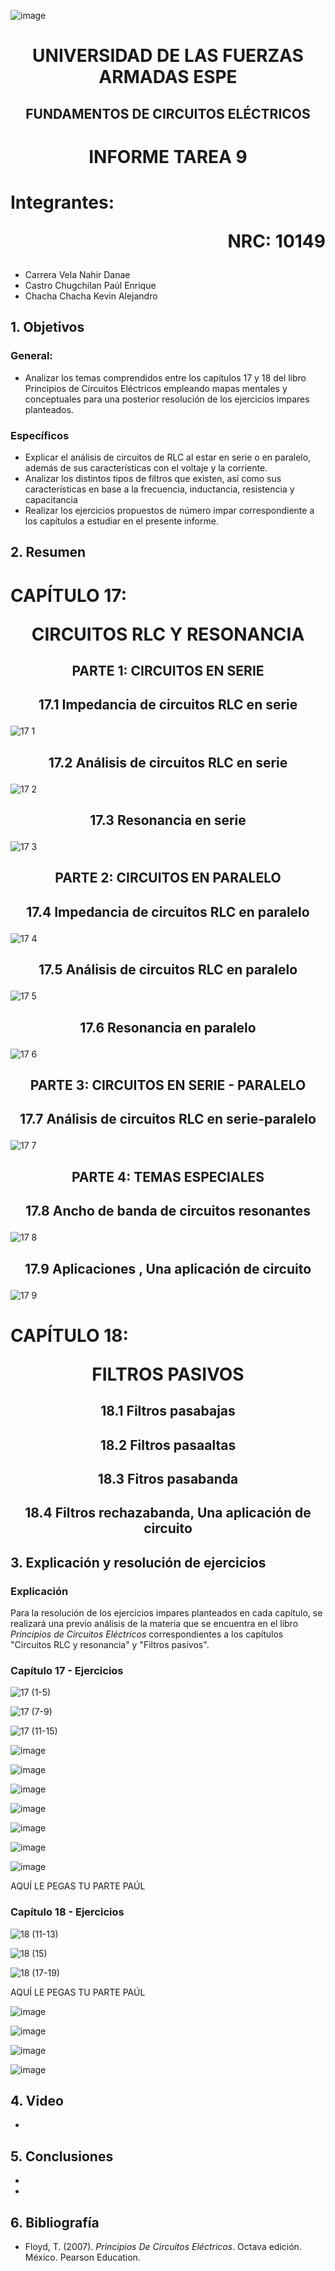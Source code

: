![image](https://user-images.githubusercontent.com/93786746/140656495-1e9017c5-1622-4145-a547-0ebbe5014f3d.png)
# <p align=center> UNIVERSIDAD DE LAS FUERZAS ARMADAS ESPE 
## <p align=center> FUNDAMENTOS DE CIRCUITOS ELÉCTRICOS
# <p align=center>  INFORME TAREA 9
# Integrantes: <p align=right> NRC: 10149
* Carrera Vela Nahir Danae
* Castro Chugchilan Paúl Enrique
* Chacha Chacha Kevin Alejandro
## 1. Objetivos
  ### General: 
  * Analizar los temas comprendidos entre los capítulos 17 y 18 del libro Principios de Circuitos Eléctricos empleando mapas mentales y conceptuales para una posterior resolución de los ejercicios impares planteados.
  ### Específicos
  * Explicar el análisis de circuitos de RLC al estar en serie o en paralelo, además de sus características con el voltaje y la corriente.
  * Analizar los distintos tipos de filtros que existen, así como sus características en base a la frecuencia, inductancia, resistencia y capacitancia
  * Realizar los ejercicios propuestos de número impar correspondiente a los capítulos a estudiar en el presente informe.
## 2. Resumen
  # CAPÍTULO 17: <p align=center> CIRCUITOS RLC Y RESONANCIA
    
## <p align=center> PARTE 1: CIRCUITOS EN SERIE
  
## <p align=center> 17.1 Impedancia de circuitos RLC en serie
![17 1](https://user-images.githubusercontent.com/93786746/155457714-4fc9deeb-8479-455c-97c0-cb81967565ff.png)
  


## <p align=center> 17.2 Análisis de circuitos RLC en serie
  
![17 2](https://user-images.githubusercontent.com/93786746/155457720-f0c2df35-49ea-4743-b6de-175f92302f55.png)


## <p align=center> 17.3  Resonancia en serie
  
![17 3](https://user-images.githubusercontent.com/93786746/155457723-eacd6c48-1f53-4d8f-888b-be56e0cf52cd.png)

## <p align=center> PARTE 2: CIRCUITOS EN PARALELO

## <p align=center> 17.4 Impedancia de circuitos RLC en paralelo
  
![17 4](https://user-images.githubusercontent.com/93786746/155457743-0bd1b933-52f8-4050-9bc6-49b301b14051.png)


## <p align=center> 17.5  Análisis de circuitos RLC en paralelo
![17 5](https://user-images.githubusercontent.com/93786746/155457755-e106cacf-323d-4983-9756-a70867514f23.png)
  
  
## <p align=center> 17.6 Resonancia en paralelo
![17 6](https://user-images.githubusercontent.com/93829962/155251875-6ffd8217-1bd1-4b47-a68d-2c43137bb045.jpeg)

## <p align=center> PARTE 3: CIRCUITOS EN SERIE - PARALELO

## <p align=center> 17.7 Análisis de circuitos RLC en serie-paralelo  
![17 7](https://user-images.githubusercontent.com/93829962/155251913-a69b1cb8-58a2-49f6-9910-f28ef947caed.jpeg)

## <p align=center> PARTE 4: TEMAS ESPECIALES  
  
## <p align=center> 17.8  Ancho de banda de circuitos resonantes 
![17 8](https://user-images.githubusercontent.com/93829962/155251945-5d10e56c-72a2-4743-a9dd-c1cd673b204a.jpeg)

## <p align=center> 17.9  Aplicaciones , Una aplicación de circuito
![17 9](https://user-images.githubusercontent.com/93829962/155251955-c77595db-8843-4a8e-90ed-97841e4a1b4d.jpeg)

  # CAPÍTULO 18: <p align=center> FILTROS PASIVOS

## <p align=center> 18.1  Filtros pasabajas

## <p align=center> 18.2  Filtros pasaaltas


## <p align=center> 18.3  Fitros pasabanda 

## <p align=center> 18.4  Filtros rechazabanda, Una aplicación de circuito


## 3. Explicación y resolución de ejercicios
  ### Explicación
   Para la resolución de los ejercicios impares planteados en cada capítulo, se realizará una previo análisis de la materia que se encuentra en el libro _Principios de Circuitos Eléctricos_ correspondientes a los capítulos "Circuitos RLC y resonancia" y "Filtros pasivos".
  ### Capítulo 17 - Ejercicios
  ![17 (1-5)](https://user-images.githubusercontent.com/93829962/155410967-dde80cd0-9041-43ce-a0c9-d8f79e8e5043.JPG)

  ![17 (7-9)](https://user-images.githubusercontent.com/93829962/155410985-f3579281-5110-466b-aa5f-5fc58caeb69d.JPG)

  ![17 (11-15)](https://user-images.githubusercontent.com/93829962/155410999-4a56de58-4b40-498e-bfe4-dae8f1e8ade7.JPG)
  
![image](https://user-images.githubusercontent.com/93786746/155643667-be23545f-225c-4403-b3ec-11d5d28eab04.png)
  
![image](https://user-images.githubusercontent.com/93786746/155643716-b90e5da1-6d86-4ac5-af48-72777c752f64.png)
  
![image](https://user-images.githubusercontent.com/93786746/155643740-f8bb7673-ff10-457c-84dd-ea7628387a95.png)
  
![image](https://user-images.githubusercontent.com/93786746/155643756-072f4423-3e1f-46e4-a3c2-7cd63a7a3876.png)
  
![image](https://user-images.githubusercontent.com/93786746/155643777-d9f6311e-face-44d3-81ad-fd679a6460b1.png)
  
![image](https://user-images.githubusercontent.com/93786746/155643799-53da500b-6c90-40b9-9a4e-670e5c92ce98.png)
  
![image](https://user-images.githubusercontent.com/93786746/155643813-a900cc99-32f1-4096-85ac-d6042155368e.png)
  
 
 AQUÍ LE PEGAS TU PARTE PAÚL 
  
  ### Capítulo 18 - Ejercicios
  ![18 (11-13)](https://user-images.githubusercontent.com/93829962/155411037-081657a4-fc92-4687-9185-7b7f8447bdd5.JPG)

  ![18 (15)](https://user-images.githubusercontent.com/93829962/155411049-f1277c5b-c959-4698-8337-b99edd0dc283.JPG)

  ![18 (17-19)](https://user-images.githubusercontent.com/93829962/155411098-cc952cc4-be15-4758-be5a-bb9fefe9f6d6.JPG)

  AQUÍ LE PEGAS TU PARTE PAÚL
  
![image](https://user-images.githubusercontent.com/93786746/155643846-ce9cdcb6-afc5-4135-81a2-7dc4fc57e877.png)
  
![image](https://user-images.githubusercontent.com/93786746/155643887-d0270039-a726-4d9f-b62d-02a865c6082b.png)

![image](https://user-images.githubusercontent.com/93786746/155643907-9e96d30c-ef62-449e-91cb-1c09247b152f.png)
  
![image](https://user-images.githubusercontent.com/93786746/155643940-9c56fb33-727b-45b9-8766-ee9225dff743.png)
  
  
## 4. Video
  * 
## 5. Conclusiones
  * 
  * 
## 6. Bibliografía
  * Floyd, T. (2007). _Principios De Circuitos Eléctricos_. Octava edición. México. Pearson Education.
